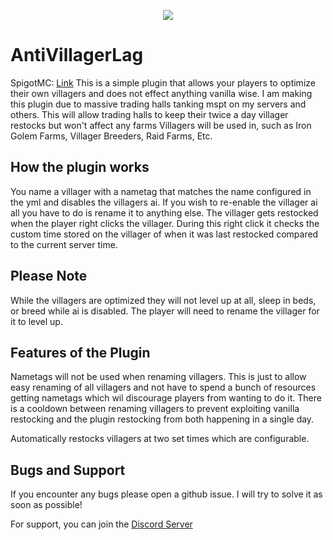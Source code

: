 <p align="center">
    <a href="https://discord.gg/WWWeAqwcU6" alt="Discord">
        <img src="https://img.shields.io/discord/990400053673873428?label=Discord"/>
    </a>
</p>

# AntiVillagerLag 

SpigotMC: [Link](https://www.spigotmc.org/resources/antivillagerlag.102949/)
This is a simple plugin that allows your players to optimize their own villagers and does not effect anything vanilla wise. I am making this plugin due to massive trading halls tanking mspt on my servers and others. This will allow trading halls to keep their twice a day villager restocks but won't affect any farms Villagers will be used in, such as Iron Golem Farms, Villager Breeders, Raid Farms, Etc.


## How the plugin works
You name a villager with a nametag that matches the name configured in the yml and disables the villagers ai. If you wish to re-enable the villager ai all you have to do is rename it to anything else. The villager gets restocked when the player right clicks the villager. During this right click it checks the custom time stored on the villager of when it was last restocked compared to the current server time. 

## Please Note

While the villagers are optimized they will not level up at all, sleep in beds, or breed while ai is disabled. The player will need to rename the villager for it to level up. 

## Features of the Plugin

Nametags will not be used when renaming villagers. This is just to allow easy renaming of all villagers and not have to spend a bunch of resources getting nametags which wil discourage players from wanting to do it. There is a cooldown between renaming villagers to prevent exploiting vanilla restocking and the
plugin restocking from both happening in a single day. 

Automatically restocks villagers at two set times which are configurable. 

## Bugs and Support

If you encounter any bugs please open a github issue. I will try to solve it as soon as possible!

For support, you can join the [Discord Server](https://discord.gg/WWWeAqwcU6)
